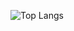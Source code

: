 ![Top Langs](https://github-readme-stats.vercel.app/api/top-langs/?username=pappouth&layout=compact&langs_count=20)
